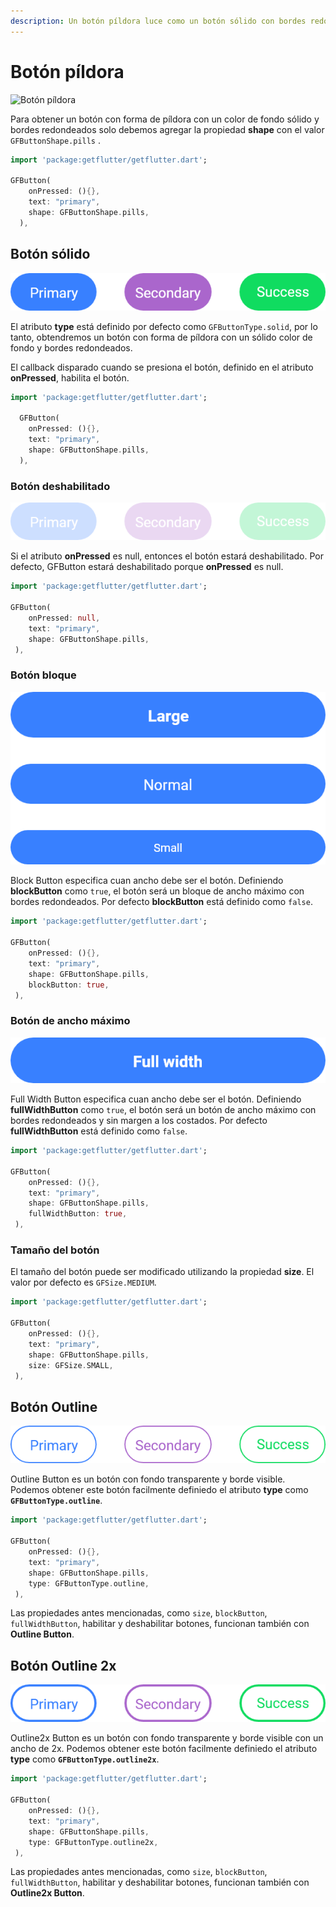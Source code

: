 ```yaml
---
description: Un botón píldora luce como un botón sólido con bordes redondeados.
---
```


# Bot&oacute;n p&iacute;ldora

![Bot&oacute;n p&iacute;ldora](https://ik.imagekit.io/ionicfirebaseapp/docs/buttons/tr:dpr-auto,tr:w-auto/Pills_button-solid_2x_ckYKR31F62.png)

Para obtener un bot&oacute;n con forma de p&iacute;ldora con un color de fondo s&oacute;lido y bordes redondeados solo debemos agregar la propiedad **shape** con el valor `GFButtonShape.pills` .

```dart
import 'package:getflutter/getflutter.dart';

GFButton(
    onPressed: (){},
    text: "primary",
    shape: GFButtonShape.pills,
  ),
```

## Bot&oacute;n s&oacute;lido

![Bot&oacute;n s&oacute;lido](../.gitbook/assets/pills-solid-button-2x.png)

El atributo **type** est&aacute; definido por defecto como `GFButtonType.solid`, por lo tanto, obtendremos un bot&oacute;n con forma de p&iacute;ldora con un s&oacute;lido color de fondo y bordes redondeados.

El callback disparado cuando se presiona el bot&oacute;n, definido en el atributo **onPressed**, habilita el bot&oacute;n.

```dart
import 'package:getflutter/getflutter.dart';

  GFButton(
    onPressed: (){},
    text: "primary",
    shape: GFButtonShape.pills,
  ),
```

### Bot&oacute;n deshabilitado

![Bot&oacute;n deshabilitado](../.gitbook/assets/pills-disabled-2x.png)

Si el atributo **onPressed** es null, entonces el bot&oacute;n estar&aacute; deshabilitado. Por defecto, GFButton estar&aacute; deshabilitado porque **onPressed** es null.

```dart
import 'package:getflutter/getflutter.dart';

GFButton(
    onPressed: null,
    text: "primary",
    shape: GFButtonShape.pills,
 ),
```

### Bot&oacute;n bloque

![Bot&oacute;n bloque](../.gitbook/assets/block-buttons-2x.png)

Block Button especifica cuan ancho debe ser el bot&oacute;n. Definiendo **blockButton** como `true`, el bot&oacute;n ser&aacute; un bloque de ancho m&aacute;ximo con bordes redondeados. Por defecto **blockButton** est&aacute; definido como `false`.

```dart
import 'package:getflutter/getflutter.dart';

GFButton(
    onPressed: (){},
    text: "primary",
    shape: GFButtonShape.pills,
    blockButton: true,
 ),
```

### Bot&oacute;n de ancho m&aacute;ximo

![Bot&oacute;n de ancho m&aacute;ximo](../.gitbook/assets/full-width-2x.png)

Full Width Button especifica cuan ancho debe ser el bot&oacute;n. Definiendo **fullWidthButton** como `true`, el bot&oacute;n ser&aacute; un bot&oacute;n de ancho m&aacute;ximo con bordes redondeados y sin margen a los costados. Por defecto **fullWidthButton** est&aacute; definido como `false`.

```dart
import 'package:getflutter/getflutter.dart';

GFButton(
    onPressed: (){},
    text: "primary",
    shape: GFButtonShape.pills,
    fullWidthButton: true,
 ),
```

### Tama&ntilde;o del bot&oacute;n

El tama&ntilde;o del bot&oacute;n puede ser modificado utilizando la propiedad **size**. El valor por defecto es `GFSize.MEDIUM`.

```dart
import 'package:getflutter/getflutter.dart';

GFButton(
    onPressed: (){},
    text: "primary",
    shape: GFButtonShape.pills,
    size: GFSize.SMALL,
 ),
```

## Bot&oacute;n Outline

![Bot&oacute;n Outline](../.gitbook/assets/pills-outline-2x.png)

Outline Button es un bot&oacute;n con fondo transparente y borde visible. Podemos obtener este bot&oacute;n facilmente definiedo el atributo **type** como **`GFButtonType.outline`**.

```dart
import 'package:getflutter/getflutter.dart';

GFButton(
    onPressed: (){},
    text: "primary",
    shape: GFButtonShape.pills,
    type: GFButtonType.outline,
 ),
```

Las propiedades antes mencionadas, como `size`, `blockButton`, `fullWidthButton`, habilitar y deshabilitar botones, funcionan tambi&eacute;n con **Outline Button**.

## Bot&oacute;n Outline 2x

![Bot&oacute;n Outline 2x](../.gitbook/assets/pills-outline-2x-2x.png)

Outline2x Button es un bot&oacute;n con fondo transparente y borde visible con un ancho de 2x. Podemos obtener este bot&oacute;n facilmente definiedo el atributo **type** como **`GFButtonType.outline2x`**.

```dart
import 'package:getflutter/getflutter.dart';

GFButton(
    onPressed: (){},
    text: "primary",
    shape: GFButtonShape.pills,
    type: GFButtonType.outline2x,
 ),
```

Las propiedades antes mencionadas, como `size`, `blockButton`, `fullWidthButton`, habilitar y deshabilitar botones, funcionan tambi&eacute;n con **Outline2x Button**.
